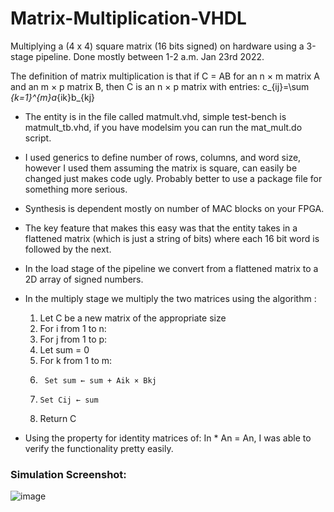 # Matrix-Multiplication-VHDL
Multiplying a (4 x 4) square matrix (16 bits signed) on hardware using a 3-stage pipeline. Done mostly between 1-2 a.m. Jan 23rd 2022. 

The definition of matrix multiplication is that if C = AB for an n × m matrix A and an m × p matrix B, then C is an n × p matrix with entries:
  c_{ij}=\sum _{k=1}^{m}a_{ik}b_{kj}

- The entity is in the file called matmult.vhd, simple test-bench is matmult_tb.vhd, if you have modelsim you can run the mat_mult.do script. 
- I used generics to define number of rows, columns, and word size, however I used them assuming the matrix is square, can easily be changed just makes code ugly. Probably better to use a package file for something more serious.
- Synthesis is dependent mostly on number of MAC blocks on your FPGA. 
- The key feature that makes this easy was that the entity takes in a flattened matrix (which is just a string of bits) where each 16 bit word is followed by the next.
- In the load stage of the pipeline we convert from a flattened matrix to a 2D array of signed numbers.
- In the multiply stage we multiply the two matrices using the algorithm : 
  
  1. Let C be a new matrix of the appropriate size
  2. For i from 1 to n:
  3.  For j from 1 to p:
  4.    Let sum = 0
  5.    For k from 1 to m:
  6.      Set sum ← sum + Aik × Bkj
  7.     Set Cij ← sum
  8. Return C

- Using the property for identity matrices of: In * An = An, I was able to verify the functionality pretty easily. 

### Simulation Screenshot: 

![image](https://user-images.githubusercontent.com/29047827/150667566-abf77536-f22c-4c94-bb67-ac4f3d574cd0.png)
